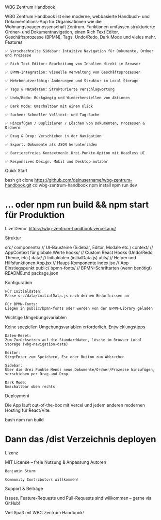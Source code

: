 WBG Zentrum Handbook

WBG Zentrum Handbook ist eine moderne, webbasierte Handbuch- und Dokumentations-App für Organisationen wie die Wohnungsbaugenossenschaft Zentrum.
Funktionen umfassen strukturierte Ordner- und Dokumentnavigation, einen Rich Text Editor, Geschäftsprozesse (BPMN), Tags, Undo/Redo, Dark Mode und vieles mehr.
Features

    ✅ Verschachtelte Sidebar: Intuitive Navigation für Dokumente, Ordner und Prozesse

    ✅ Rich Text Editor: Bearbeitung von Inhalten direkt im Browser

    ✅ BPMN-Integration: Visuelle Verwaltung von Geschäftsprozessen

    ✅ Mehrbenutzerfähig: Änderungen und Struktur im Local Storage

    ✅ Tags & Metadaten: Strukturierte Verschlagwortung

    ✅ Undo/Redo: Rückgängig und Wiederherstellen von Aktionen

    ✅ Dark Mode: Umschaltbar mit einem Klick

    ✅ Suchen: Schneller Volltext- und Tag-Suche

    ✅ Hinzufügen / Duplizieren / Löschen von Dokumenten, Prozessen & Ordnern

    ✅ Drag & Drop: Verschieben in der Navigation

    ✅ Export: Dokumente als JSON herunterladen

    ✅ Barrierefreies Kontextmenü: Drei-Punkte-Option mit Headless UI

    ✅ Responsives Design: Mobil und Desktop nutzbar

Quick Start

bash
git clone https://github.com/deinusername/wbg-zentrum-handbook.git
cd wbg-zentrum-handbook
npm install
npm run dev
# ... oder npm run build && npm start für Produktion

Live Demo:
https://wbg-zentrum-handbook.vercel.app/

Struktur

src/
  components/      // UI-Bausteine (Sidebar, Editor, Modale etc.)
  context/         // AppContext für globale Werte
  hooks/           // Custom React Hooks (Undo/Redo, Theme, etc.)
  data/            // Initialdaten (initialData.js)
  utils/           // Helper und Hilfsfunktionen
  App.jsx          // Haupt-Komponente
  index.jsx        // App Einstiegspunkt
public/
  bpmn-fonts/      // BPMN-Schriftarten (wenn benötigt)
README.md
package.json


Konfiguration

    Für Initialdaten:
    Passe src/data/initialData.js nach deinen Bedürfnissen an

    Für BPMN-Fonts:
    Liegen in public/bpmn-fonts oder werden von der BPMN-Library geladen

Wichtige Umgebungsvariablen

Keine speziellen Umgebungsvariablen erforderlich.
Entwicklungstipps

    Daten-Reset:
    Zum Zurücksetzen auf die Standarddaten, lösche im Browser Local Storage (wbg-navigation-data)

    Editor:
    Strg+Enter zum Speichern, Esc oder Button zum Abbrechen

    Sidebar:
    Über die drei Punkte Menüs neue Dokumente/Ordner/Prozesse hinzufügen, verschieben per Drag-and-Drop

    Dark Mode:
    Umschaltbar oben rechts

Deployment

Die App läuft out-of-the-box mit Vercel und jedem anderen modernen Hosting für React/Vite.

bash
npm run build
# Dann das /dist Verzeichnis deployen

Lizenz

MIT License – freie Nutzung & Anpassung
Autoren

    Benjamin Sturm

    Community Contributors willkommen!

Support & Beiträge

Issues, Feature-Requests und Pull-Requests sind willkommen – gerne via GitHub!

Viel Spaß mit WBG Zentrum Handbook!
